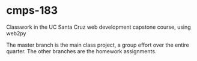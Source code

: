 # cmps-183
Classwork in the UC Santa Cruz web development capstone course, using web2py

The master branch is the main class project, a group effort over the entire quarter. The other branches are the homework assignments.
